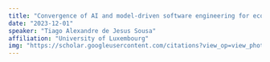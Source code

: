 ```yaml
---
title: "Convergence of AI and model-driven software engineering for ecosystem resilience prediction"
date: "2023-12-01"
speaker: "Tiago Alexandre de Jesus Sousa"
affiliation: "University of Luxembourg"
img: "https://scholar.googleusercontent.com/citations?view_op=view_photo&user=9fv1r-cAAAAJ&citpid=2"
---
```

